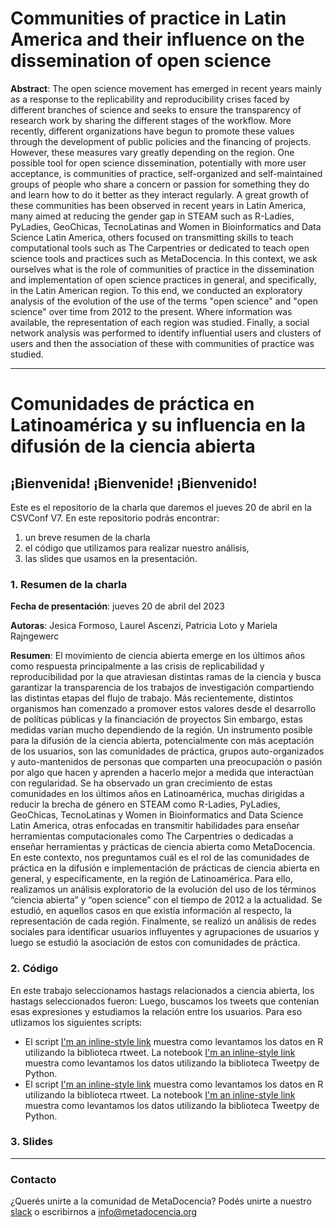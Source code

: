 # Communities of practice in Latin America and their influence on the dissemination of open science

**Abstract**: The open science movement has emerged in recent years mainly as a response to the replicability and reproducibility crises faced by different branches of science and seeks to ensure the transparency of research work by sharing the different stages of the workflow. More recently, different organizations have begun to promote these values through the development of public policies and the financing of projects. However, these measures vary greatly depending on the region. One possible tool for open science dissemination, potentially with more user acceptance, is communities of practice, self-organized and self-maintained groups of people who share a concern or passion for something they do and learn how to do it better as they interact regularly. A great growth of these communities has been observed in recent years in Latin America, many aimed at reducing the gender gap in STEAM such as R-Ladies, PyLadies, GeoChicas, TecnoLatinas and Women in Bioinformatics and Data Science Latin America, others focused on transmitting skills to teach computational tools such as The Carpentries or dedicated to teach open science tools and practices such as MetaDocencia. In this context, we ask ourselves what is the role of communities of practice in the dissemination and implementation of open science practices in general, and specifically, in the Latin American region. To this end, we conducted an exploratory analysis of the evolution of the use of the terms "open science" and "open science" over time from 2012 to the present. Where information was available, the representation of each region was studied. Finally, a social network analysis was performed to identify influential users and clusters of users and then the association of these with communities of practice was studied.


***

# Comunidades de práctica en Latinoamérica y su influencia en la difusión de la ciencia abierta

## ¡Bienvenida! ¡Bienvenide! ¡Bienvenido!

Este es el repositorio de la charla que daremos el jueves 20 de abril en la CSVConf V7. En este repositorio podrás encontrar:
1. un breve resumen de la charla
2. el código que utilizamos para realizar nuestro análisis,
3. las slides que usamos en la presentación.


### 1. Resumen de la charla

**Fecha de presentación**: jueves 20 de abril del 2023

**Autoras**: Jesica Formoso, Laurel Ascenzi, Patricia Loto y Mariela Rajngewerc

**Resumen**: El movimiento de ciencia abierta emerge en los últimos años como respuesta principalmente a las crisis de replicabilidad y reproducibilidad por la que atraviesan distintas ramas de la ciencia y busca garantizar la transparencia de los trabajos de investigación compartiendo las distintas etapas del flujo de trabajo. Más recientemente, distintos organismos han comenzado a promover estos valores desde el desarrollo de políticas públicas y la financiación de proyectos Sin embargo, estas medidas varían mucho dependiendo de la región. Un instrumento posible para la difusión de la ciencia abierta, potencialmente con más aceptación de los usuarios, son las comunidades de práctica, grupos auto-organizados y auto-mantenidos de personas que comparten una preocupación o pasión por algo que hacen y aprenden a hacerlo mejor a medida que interactúan con regularidad. Se ha observado un gran crecimiento de estas comunidades en los últimos años en Latinoamérica, muchas dirigidas a reducir la brecha de género en STEAM como R-Ladies, PyLadies, GeoChicas, TecnoLatinas y Women in Bioinformatics and Data Science Latin America, otras enfocadas en transmitir habilidades para enseñar herramientas computacionales como The Carpentries o dedicadas a enseñar herramientas y prácticas de ciencia abierta como MetaDocencia. En este contexto, nos preguntamos cuál es el rol de las comunidades de práctica en la difusión e implementación de prácticas de ciencia abierta en general, y específicamente, en la región de Latinoamérica. Para ello, realizamos un análisis exploratorio de la evolución del uso de los términos “ciencia abierta” y “open science” con el tiempo de 2012 a la actualidad. Se estudió, en aquellos casos en que existía información al respecto, la representación de cada región. Finalmente, se realizó un análisis de redes sociales para identificar usuarios influyentes y agrupaciones de usuarios y luego se estudió la asociación de estos con comunidades de práctica.


### 2. Código

En este trabajo seleccionamos hastags relacionados a ciencia abierta, los hastags seleccionados fueron:
Luego, buscamos los tweets que contenian esas expresiones y estudiamos la relación entre los usuarios. Para eso utlizamos los siguientes scripts:

- El script [I'm an inline-style link](https://www.google.com) muestra como levantamos los datos en R utilizando la biblioteca rtweet. La notebook [I'm an inline-style link](https://www.google.com) muestra como levantamos los datos utilizando la biblioteca Tweetpy de Python.
- El script [I'm an inline-style link](https://www.google.com) muestra como levantamos los datos en R utilizando la biblioteca rtweet. La notebook [I'm an inline-style link](https://www.google.com) muestra como levantamos los datos utilizando la biblioteca Tweetpy de Python.


### 3. Slides


***
### Contacto

¿Querés unirte a la comunidad de MetaDocencia? Podés unirte a nuestro [slack](https://metadocencia.slack.com/join/shared_invite/zt-1a3cri0ht-_Ws~Eq2VkkQ9L64rvu2czA#/shared-invite/email) o escribirnos a info@metadocencia.org
